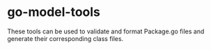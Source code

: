 # go-model-tools
These tools can be used to validate and format Package.go files and generate their corresponding class files.
